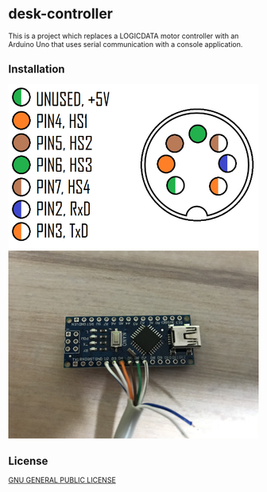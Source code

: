 # desk-controller

This is a project which replaces a LOGICDATA motor controller with an Arduino Uno that uses serial communication with a console application.

## Installation

![pin-out](https://github.com/Olivierko/desk-controller/blob/main/schematics/pin-out.png)
![nano](https://github.com/Olivierko/desk-controller/blob/main/schematics/nano.png)

## License
[GNU GENERAL PUBLIC LICENSE](https://github.com/Olivierko/desk-controller/blob/main/LICENSE)